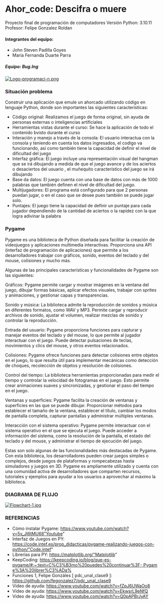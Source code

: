 # Ahor_code: Descifra o muere

Proyecto final de programación de computadores
Versión Python: 3.10.11
Profesor: Felipe Gonzalez Roldan

#### Integrantes del equipo:

* John Steven Padilla Goyes
* Maria Fernanda Duarte Parra

##### Equipo: Bug.Ing
[![Logo-programaci-n.png](https://i.postimg.cc/SNYSyphh/Logo-programaci-n.png)](https://postimg.cc/tYyQ5wJS)

### Situación problema

Construir una aplicación que emule un ahorcado utilizando código en lenguaje Python, donde son importantes las siguientes características:
* Código original: Realizamos el juego de forma original, sin ayuda de personas externas o inteligencias artificiales
* Herramientas vistas durante el curso: Se hace la aplicación de todo el contenido bvisto durante el curso 
* Interación y manejo a través de la consola: El usuario interactua con la consola y teniendo en cuenta los datos ingresados, el codigo va funcionando, así como también tiene la capacidad de definir el nivel de dificultad del juego 
* Interfaz gráfica: El juego incluye una representación visual del hangman que se irá dibujando a medida  de que el juego avance y de los aciertos o desaciertos del usuario , el muñequito característico del juego se irá dibujando
* Base da datos: El juego cuenta con una base de datos con más de 1000 palabras que también definen el nivel de dificultad del juego.
* Multijugadores: El programa está configurado para que 2 personas puedan jugar, o en el caso que se desee pues también se puede jugar solo.
* Puntajes: El juego tiene la capacidad de definir un puntaje para cada jugador dependiendo de la cantidad de aciertos o la rapidez con la que logra adivinar la palabra

### Pygame
Pygame es una biblioteca de Python diseñada para facilitar la creación de videojuegos y aplicaciones multimedia interactivas. Proporciona una API (interfaz de programación de aplicaciones) que permite a los desarrolladores trabajar con gráficos, sonido, eventos del teclado y del mouse, colisiones y mucho más.

Algunas de las principales características y funcionalidades de Pygame son las siguientes:

Gráficos: Pygame permite cargar y mostrar imágenes en la ventana del juego, dibujar formas básicas, aplicar efectos visuales, trabajar con sprites y animaciones, y gestionar capas y transparencias.

Sonido y música: La biblioteca admite la reproducción de sonidos y música en diferentes formatos, como WAV y MP3. Permite cargar y reproducir archivos de sonido, ajustar el volumen, realizar mezclas de sonido y controlar la reproducción.

Entrada del usuario: Pygame proporciona funciones para capturar y manejar eventos del teclado y del mouse, lo que permite al jugador interactuar con el juego. Puede detectar pulsaciones de teclas, movimientos y clics del mouse, y otros eventos relacionados.

Colisiones: Pygame ofrece funciones para detectar colisiones entre objetos en el juego, lo que resulta útil para implementar mecánicas como detección de choques, recolección de objetos y resolución de colisiones.

Control del tiempo: La biblioteca herramientas proporcionadas para medir el tiempo y controlar la velocidad de fotogramas en el juego. Esto permite crear animaciones suaves y sincronizadas, y gestionar el paso del tiempo en el juego.

Ventanas y superficies: Pygame facilita la creación de ventanas y superficies en las que se puede dibujar. Proporcionar métodos para establecer el tamaño de la ventana, establecer el título, cambiar los modos de pantalla completa, capturar pantallas y administrar múltiples ventanas.

Interacción con el sistema operativo: Pygame permite interactuar con el sistema operativo en el que se ejecuta el juego. Puede acceder a información del sistema, como la resolución de la pantalla, el estado del teclado y del mouse, y administrar el tiempo de ejecución del juego.

Estas son solo algunas de las funcionalidades más destacadas de Pygame. Con esta biblioteca, los desarrolladores pueden crear juegos simples o complejos, desde juegos de plataformas y rompecabezas hasta simuladores y juegos en 3D. Pygame es ampliamente utilizado y cuenta con una comunidad activa de desarrolladores que comparten recursos, tutoriales y ejemplos para ayudar a los usuarios a aprovechar al máximo la biblioteca.

### DIAGRAMA DE FLUJO
[![Flowchart-1.jpg](https://i.postimg.cc/PqzVbRQC/Flowchart-1.jpg)](https://postimg.cc/7ChNwXc4)

### REFERENCIAS
* Cómo instalar Pygame: https://www.youtube.com/watch?v=5v_Jl6tMU68"Youtube" 
* Interfaz de Juegos en PY: https://code.intef.es/prop_didacticas/pygame-realizando-juegos-con-python/"Code.intef" 
* Librerías para PY: https://matplotlib.org/"Matplotlib" 
* KeepCoding: https://keepcoding.io/blog/que-es-pygame/#:~:text=C%C3%B3mo%20puedes%20continuar%3F-,Pygame%3A%20librer%C3%ADa%
* Funciones 1, Felipe Gonzáles [ pdc_unal_clase9 ]: https://github.com/fegonzalez7/pdc_unal_clase9
* Video de ayuda: https://www.youtube.com/watch?v=fZpJ6UWaOo8
* Video de ayuda: https://www.youtube.com/watch?v=EkwsrL9eNfQ
* Video de ayuda: https://www.youtube.com/watch?v=Q0pAPBrJyAY
